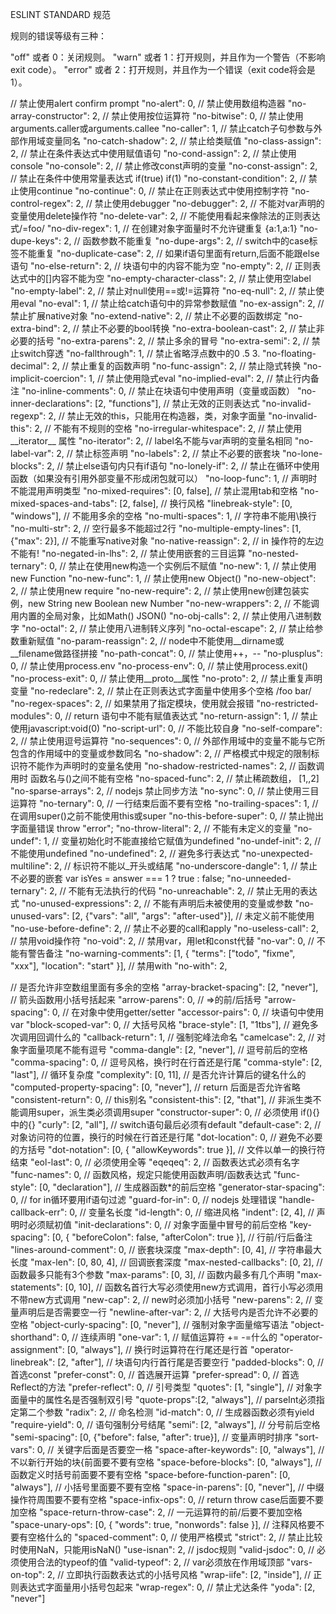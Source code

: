 ESLINT STANDARD 规范

规则的错误等级有三种：

"off" 或者 0：关闭规则。
"warn" 或者 1：打开规则，并且作为一个警告（不影响exit code）。
"error" 或者 2：打开规则，并且作为一个错误（exit code将会是1）。

// 禁止使用alert confirm prompt
"no-alert": 0,
// 禁止使用数组构造器
"no-array-constructor": 2,
// 禁止使用按位运算符
"no-bitwise": 0,
// 禁止使用arguments.caller或arguments.callee
"no-caller": 1,
// 禁止catch子句参数与外部作用域变量同名
"no-catch-shadow": 2,
// 禁止给类赋值
"no-class-assign": 2,
// 禁止在条件表达式中使用赋值语句
"no-cond-assign": 2,
// 禁止使用console
"no-console": 2,
// 禁止修改const声明的变量
"no-const-assign": 2,
// 禁止在条件中使用常量表达式 if(true) if(1)
"no-constant-condition": 2,
// 禁止使用continue
"no-continue": 0,
// 禁止在正则表达式中使用控制字符
"no-control-regex": 2,
// 禁止使用debugger
"no-debugger": 2,
// 不能对var声明的变量使用delete操作符
"no-delete-var": 2,
// 不能使用看起来像除法的正则表达式/=foo/
"no-div-regex": 1,
// 在创建对象字面量时不允许键重复 {a:1,a:1}
"no-dupe-keys": 2,
// 函数参数不能重复
"no-dupe-args": 2,
// switch中的case标签不能重复
"no-duplicate-case": 2,
// 如果if语句里面有return,后面不能跟else语句
"no-else-return": 2,
// 块语句中的内容不能为空
"no-empty": 2,
// 正则表达式中的[]内容不能为空
"no-empty-character-class": 2,
// 禁止使用空label
"no-empty-label": 2,
// 禁止对null使用==或!=运算符
"no-eq-null": 2,
// 禁止使用eval
"no-eval": 1,
// 禁止给catch语句中的异常参数赋值
"no-ex-assign": 2,
// 禁止扩展native对象
"no-extend-native": 2,
// 禁止不必要的函数绑定
"no-extra-bind": 2,
// 禁止不必要的bool转换
"no-extra-boolean-cast": 2,
// 禁止非必要的括号
"no-extra-parens": 2,
// 禁止多余的冒号
"no-extra-semi": 2,
// 禁止switch穿透
"no-fallthrough": 1,
// 禁止省略浮点数中的0 .5 3.
"no-floating-decimal": 2,
// 禁止重复的函数声明
"no-func-assign": 2,
// 禁止隐式转换
"no-implicit-coercion": 1,
// 禁止使用隐式eval
"no-implied-eval": 2,
// 禁止行内备注
"no-inline-comments": 0,
// 禁止在块语句中使用声明（变量或函数）
"no-inner-declarations": [2, "functions"],
// 禁止无效的正则表达式
"no-invalid-regexp": 2,
// 禁止无效的this，只能用在构造器，类，对象字面量
"no-invalid-this": 2,
// 不能有不规则的空格
"no-irregular-whitespace": 2,
// 禁止使用__iterator__ 属性
"no-iterator": 2,
// label名不能与var声明的变量名相同
"no-label-var": 2,
// 禁止标签声明
"no-labels": 2,
// 禁止不必要的嵌套块
"no-lone-blocks": 2,
// 禁止else语句内只有if语句
"no-lonely-if": 2,
// 禁止在循环中使用函数（如果没有引用外部变量不形成闭包就可以）
"no-loop-func": 1,
// 声明时不能混用声明类型
"no-mixed-requires": [0, false],
// 禁止混用tab和空格
"no-mixed-spaces-and-tabs": [2, false],
// 换行风格
"linebreak-style": [0, "windows"],
// 不能用多余的空格
"no-multi-spaces": 1,
// 字符串不能用\换行
"no-multi-str": 2,
// 空行最多不能超过2行
"no-multiple-empty-lines": [1, {"max": 2}],
// 不能重写native对象
"no-native-reassign": 2,
// in 操作符的左边不能有!
"no-negated-in-lhs": 2,
// 禁止使用嵌套的三目运算
"no-nested-ternary": 0,
// 禁止在使用new构造一个实例后不赋值
"no-new": 1,
// 禁止使用new Function
"no-new-func": 1,
// 禁止使用new Object()
"no-new-object": 2,
// 禁止使用new require
"no-new-require": 2,
// 禁止使用new创建包装实例，new String new Boolean new Number
"no-new-wrappers": 2,
// 不能调用内置的全局对象，比如Math() JSON()
"no-obj-calls": 2,
// 禁止使用八进制数字
"no-octal": 2,
// 禁止使用八进制转义序列
"no-octal-escape": 2,
// 禁止给参数重新赋值
"no-param-reassign": 2,
// node中不能使用__dirname或__filename做路径拼接
"no-path-concat": 0,
// 禁止使用++，--
"no-plusplus": 0,
// 禁止使用process.env
"no-process-env": 0,
// 禁止使用process.exit()
"no-process-exit": 0,
// 禁止使用__proto__属性
"no-proto": 2,
// 禁止重复声明变量
"no-redeclare": 2,
// 禁止在正则表达式字面量中使用多个空格 /foo bar/
"no-regex-spaces": 2,
// 如果禁用了指定模块，使用就会报错
"no-restricted-modules": 0,
// return 语句中不能有赋值表达式
"no-return-assign": 1,
// 禁止使用javascript:void(0)
"no-script-url": 0,
// 不能比较自身
"no-self-compare": 2,
// 禁止使用逗号运算符
"no-sequences": 0,
// 外部作用域中的变量不能与它所包含的作用域中的变量或参数同名
"no-shadow": 2,
// 严格模式中规定的限制标识符不能作为声明时的变量名使用
"no-shadow-restricted-names": 2,
// 函数调用时 函数名与()之间不能有空格
"no-spaced-func": 2,
// 禁止稀疏数组， [1,,2]
"no-sparse-arrays": 2,
// nodejs 禁止同步方法
"no-sync": 0,
// 禁止使用三目运算符
"no-ternary": 0,
// 一行结束后面不要有空格
"no-trailing-spaces": 1,
// 在调用super()之前不能使用this或super
"no-this-before-super": 0,
// 禁止抛出字面量错误 throw "error";
"no-throw-literal": 2,
// 不能有未定义的变量
"no-undef": 1,
// 变量初始化时不能直接给它赋值为undefined
"no-undef-init": 2,
// 不能使用undefined
"no-undefined": 2,
// 避免多行表达式
"no-unexpected-multiline": 2,
// 标识符不能以_开头或结尾
"no-underscore-dangle": 1,
// 禁止不必要的嵌套 var isYes = answer === 1 ? true : false;
"no-unneeded-ternary": 2,
// 不能有无法执行的代码
"no-unreachable": 2,
// 禁止无用的表达式
"no-unused-expressions": 2,
// 不能有声明后未被使用的变量或参数
"no-unused-vars": [2, {"vars": "all", "args": "after-used"}],
// 未定义前不能使用
"no-use-before-define": 2,
// 禁止不必要的call和apply
"no-useless-call": 2,
// 禁用void操作符
"no-void": 2,
// 禁用var，用let和const代替
"no-var": 0,
// 不能有警告备注
"no-warning-comments": [1, { "terms": ["todo", "fixme", "xxx"], "location": "start" }],
// 禁用with
"no-with": 2,

// 是否允许非空数组里面有多余的空格
"array-bracket-spacing": [2, "never"],
// 箭头函数用小括号括起来
"arrow-parens": 0,
// =>的前/后括号
"arrow-spacing": 0,
// 在对象中使用getter/setter
"accessor-pairs": 0,
// 块语句中使用var
"block-scoped-var": 0,
// 大括号风格
"brace-style": [1, "1tbs"],
// 避免多次调用回调什么的
"callback-return": 1,
// 强制驼峰法命名
"camelcase": 2,
// 对象字面量项尾不能有逗号
"comma-dangle": [2, "never"],
// 逗号前后的空格
"comma-spacing": 0,
// 逗号风格，换行时在行首还是行尾
"comma-style": [2, "last"],
// 循环复杂度
"complexity": [0, 11],
// 是否允许计算后的键名什么的
"computed-property-spacing": [0, "never"],
// return 后面是否允许省略
"consistent-return": 0,
// this别名
"consistent-this": [2, "that"],
// 非派生类不能调用super，派生类必须调用super
"constructor-super": 0,
// 必须使用 if(){} 中的{}
"curly": [2, "all"],
// switch语句最后必须有default
"default-case": 2,
// 对象访问符的位置，换行的时候在行首还是行尾
"dot-location": 0,
// 避免不必要的方括号
"dot-notation": [0, { "allowKeywords": true }],
// 文件以单一的换行符结束
"eol-last": 0,
// 必须使用全等
"eqeqeq": 2,
// 函数表达式必须有名字
"func-names": 0,
// 函数风格，规定只能使用函数声明/函数表达式
"func-style": [0, "declaration"],
// 生成器函数*的前后空格
"generator-star-spacing": 0,
// for in循环要用if语句过滤
"guard-for-in": 0,
// nodejs 处理错误
"handle-callback-err": 0,
// 变量名长度
"id-length": 0,
// 缩进风格
"indent": [2, 4],
// 声明时必须赋初值
"init-declarations": 0,
// 对象字面量中冒号的前后空格
"key-spacing": [0, { "beforeColon": false, "afterColon": true }],
// 行前/行后备注
"lines-around-comment": 0,
// 嵌套块深度
"max-depth": [0, 4],
// 字符串最大长度
"max-len": [0, 80, 4],
// 回调嵌套深度
"max-nested-callbacks": [0, 2],
// 函数最多只能有3个参数
"max-params": [0, 3],
// 函数内最多有几个声明
"max-statements": [0, 10],
// 函数名首行大写必须使用new方式调用，首行小写必须用不带new方式调用
"new-cap": 2,
// new时必须加小括号
"new-parens": 2,
// 变量声明后是否需要空一行
"newline-after-var": 2,
// 大括号内是否允许不必要的空格
"object-curly-spacing": [0, "never"],
// 强制对象字面量缩写语法
"object-shorthand": 0,
// 连续声明
"one-var": 1,
// 赋值运算符 += -=什么的
"operator-assignment": [0, "always"],
// 换行时运算符在行尾还是行首
"operator-linebreak": [2, "after"],
// 块语句内行首行尾是否要空行
"padded-blocks": 0,
// 首选const
"prefer-const": 0,
// 首选展开运算
"prefer-spread": 0,
// 首选Reflect的方法
"prefer-reflect": 0,
// 引号类型
"quotes": [1, "single"],
// 对象字面量中的属性名是否强制双引号
"quote-props":[2, "always"],
// parseInt必须指定第二个参数
"radix": 2,
// 命名检测
"id-match": 0,
// 生成器函数必须有yield
"require-yield": 0,
// 语句强制分号结尾
"semi": [2, "always"],
// 分号前后空格
"semi-spacing": [0, {"before": false, "after": true}],
// 变量声明时排序
"sort-vars": 0,
// 关键字后面是否要空一格
"space-after-keywords": [0, "always"],
// 不以新行开始的块{前面要不要有空格
"space-before-blocks": [0, "always"],
// 函数定义时括号前面要不要有空格
"space-before-function-paren": [0, "always"],
// 小括号里面要不要有空格
"space-in-parens": [0, "never"],
// 中缀操作符周围要不要有空格
"space-infix-ops": 0,
// return throw case后面要不要加空格
"space-return-throw-case": 2,
// 一元运算符的前/后要不要加空格
"space-unary-ops": [0, { "words": true, "nonwords": false }],
// 注释风格要不要有空格什么的
"spaced-comment": 0,
// 使用严格模式
"strict": 2,
// 禁止比较时使用NaN，只能用isNaN()
"use-isnan": 2,
// jsdoc规则
"valid-jsdoc": 0,
// 必须使用合法的typeof的值
"valid-typeof": 2,
// var必须放在作用域顶部
"vars-on-top": 2,
// 立即执行函数表达式的小括号风格
"wrap-iife": [2, "inside"],
// 正则表达式字面量用小括号包起来
"wrap-regex": 0,
// 禁止尤达条件
"yoda": [2, "never"]
